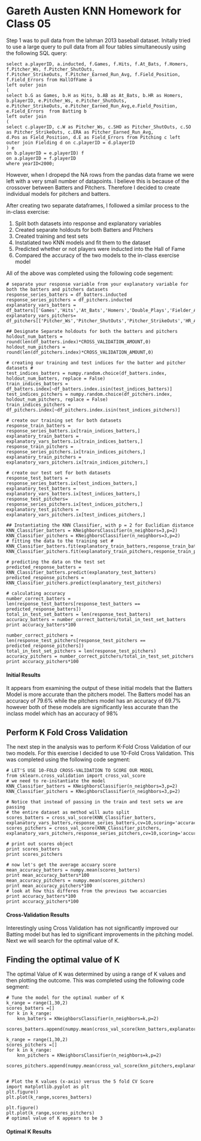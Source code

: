 # Gareth Austen KNN Homework for Class 05

Step 1 was to pull data from the lahman 2013 baseball dataset. Initally tried to use a large query to pull data from all
four tables simultaneously using the following SQL query:

```
select a.playerID, a.inducted, f.Games, f.Hits, f.At_Bats, f.Homers, f.Pitcher_Ws, f.Pitcher_ShutOuts,
f.Pitcher_StrikeOuts, f.Pitcher_Earned_Run_Avg, f.Field_Position, f.Field_Errors from HallOfFame a 
left outer join 
(
select b.G as Games, b.H as Hits, b.AB as At_Bats, b.HR as Homers, b.playerID, e.Pitcher_Ws, e.Pitcher_ShutOuts,
e.Pitcher_StrikeOuts, e.Pitcher_Earned_Run_Avg,e.Field_Position, e.Field_Errors  from Batting b
left outer join 
(
select c.playerID, c.W as Pitcher_Ws, c.SHO as Pitcher_ShutOuts, c.SO as Pitcher_StrikeOuts, c.ERA as Pitcher_Earned_Run_Avg, 
d.Pos as Field_Position, d.E as Field_Errors from Pitching c left outer join Fielding d on c.playerID = d.playerID
) e 
on b.playerID = e.playerID) f
on a.playerID = f.playerID
where yearID<2000;
```

However, when I dropepd the NA rows from the pandas data frame we were left with a very small number of datapoints. 
I believe this is because of the crossover between Batters and Pitchers. Therefore I decided to create individual models
for pitchers and batters. 

After creating two separate dataframes, I followed a similar process to the in-class exercise:
1. Split both datasets into response and explanatory variables
2. Created separate holdouts for both Batters and Pitchers
3. Created training and test sets
4. Instatiated two KNN models and fit them to the dataset
5. Predicted whether or not players were inducted into the Hall of Fame
6. Compared the accuracy of the two models to the in-class exercise model

All of the above was completed using the following code segement:

```
# separate your response variable from your explanatory variable for both the batters and pitchers datasets
response_series_batters = df_batters.inducted
response_series_pitchers = df_pitchers.inducted
explanatory_vars_batters = df_batters[['Games','Hits','At_Bats','Homers','Double_Plays','Fielder_Assists','Field_Errors']]
explanatory_vars_pitchers= df_pitchers[['Pitcher_Ws','Pitcher_ShutOuts','Pitcher_StrikeOuts','HR_Allowed','Complete_Games']]

## Designate Separate holdouts for both the batters and pitchers 
holdout_num_batters = round(len(df_batters.index)*CROSS_VALIDATION_AMOUNT,0)
holdout_num_pitchers = round(len(df_pitchers.index)*CROSS_VALIDATION_AMOUNT,0)

# creating our training and test indices for the batter and pitcher datasets #
test_indices_batters = numpy.random.choice(df_batters.index, holdout_num_batters, replace = False)
train_indices_batters = df_batters.index[~df_batters.index.isin(test_indices_batters)]
test_indices_pitchers = numpy.random.choice(df_pitchers.index, holdout_num_pitchers, replace = False)
train_indices_pitchers = df_pitchers.index[~df_pitchers.index.isin(test_indices_pitchers)] 

# create our training set for both datasets
response_train_batters = response_series_batters.ix[train_indices_batters,]
explanatory_train_batters = explanatory_vars_batters.ix[train_indices_batters,]
response_train_pitchers = response_series_pitchers.ix[train_indices_pitchers,]
explanatory_train_pitchers = explanatory_vars_pitchers.ix[train_indices_pitchers,]

# create our test set for both datasets
response_test_batters = response_series_batters.ix[test_indices_batters,]
explanatory_test_batters = explanatory_vars_batters.ix[test_indices_batters,]
response_test_pitchers= response_series_pitchers.ix[test_indices_pitchers,]
explanatory_test_pitchers = explanatory_vars_pitchers.ix[test_indices_pitchers,]

## Instantiating the KNN Classifier, with p = 2 for Euclidian distance
KNN_Classifier_batters = KNeighborsClassifier(n_neighbors=3,p=2)
KNN_Classifier_pitchers = KNeighborsClassifier(n_neighbors=3,p=2)
# fitting the data to the training set #
KNN_Classifier_batters.fit(explanatory_train_batters,response_train_batters)
KNN_Classifier_pitchers.fit(explanatory_train_pitchers,response_train_pitchers)

# predicting the data on the test set
predicted_response_batters = KNN_Classifier_batters.predict(explanatory_test_batters)
predicted_response_pitchers = KNN_Classifier_pitchers.predict(explanatory_test_pitchers)

# calculating accuracy
number_correct_batters = len(response_test_batters[response_test_batters == predicted_response_batters])
total_in_test_set_batters = len(response_test_batters)
accuracy_batters = number_correct_batters/total_in_test_set_batters
print accuracy_batters*100

number_correct_pitchers = len(response_test_pitchers[response_test_pitchers == predicted_response_pitchers])
total_in_test_set_pitchers = len(response_test_pitchers)
accuracy_pitchers = number_correct_pitchers/total_in_test_set_pitchers
print accuracy_pitchers*100
```

#### Initial Results 
It appears from examining the output of these initial models that the Batters Model is more accurate than 
the pitchers model. The Batters model has an accuracy of 79.6% while the pitchers model has an accuracy of
69.7% however both of these models are significantly less accurate than the inclass model which has an 
accuracy of 98%

## Perform K Fold Cross Validation

The next step in the analysis was to perform K-Fold Cross Validation of our two models. For this exercise 
I decided to use 10-Fold Cross Validation. This was completed using the following code segment: 

```
# LET'S USE 10-FOLD CROSS-VALIDATION TO SCORE OUR MODEL
from sklearn.cross_validation import cross_val_score
# we need to re-instantiate the model
KNN_Classifier_batters = KNeighborsClassifier(n_neighbors=3,p=2)
KNN_Classifier_pitchers = KNeighborsClassifier(n_neighbors=3,p=2)

# Notice that instead of passing in the train and test sets we are passing 
# the entire dataset as method will auto split
scores_batters = cross_val_score(KNN_Classifier_batters, explanatory_vars_batters,response_series_batters,cv=10,scoring='accuracy')
scores_pitchers = cross_val_score(KNN_Classifier_pitchers, explanatory_vars_pitchers,response_series_pitchers,cv=10,scoring='accuracy')
                         
# print out scores object
print scores_batters 
print scores_pitchers
        
# now let's get the average accuary score 
mean_accuracy_batters = numpy.mean(scores_batters)
print mean_accuracy_batters*100
mean_accuracy_pitchers = numpy.mean(scores_pitchers)
print mean_accuracy_pitchers*100
# look at how this differes from the previous two accuarcies 
print accuracy_batters*100
print accuracy_pitchers*100
``` 

#### Cross-Validation Results

Interestingly using Cross Validation has not significantly improved our Batting model but has led to significant improvements in the pitching model. Next we will search for the optimal value of K. 

## Finding the optimal value of K

The optimal Value of K was determined by using a range of K values and then plotting the outcome. This was completed using the following code segment: 

```
# Tune the model for the optimal number of K
k_range = range(1,30,2)
scores_batters =[]
for k in k_range:
    knn_batters = KNeighborsClassifier(n_neighbors=k,p=2)
    scores_batters.append(numpy.mean(cross_val_score(knn_batters,explanatory_vars_batters,response_series_batters,cv=5,scoring='accuracy')))
    
k_range = range(1,30,2)
scores_pitchers =[]
for k in k_range:
    knn_pitchers = KNeighborsClassifier(n_neighbors=k,p=2)
    scores_pitchers.append(numpy.mean(cross_val_score(knn_pitchers,explanatory_vars_pitchers,response_series_pitchers,cv=5,scoring='accuracy')))

    
# Plot the K values (x-axis) versus the 5 fold CV Score
import matplotlib.pyplot as plt
plt.figure()
plt.plot(k_range,scores_batters)

plt.figure()
plt.plot(k_range,scores_pitchers)
# optimal value of K appears to be 3
```

#### Optimal K Results

